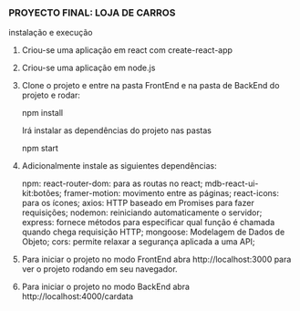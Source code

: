 ### PROYECTO FINAL: LOJA DE CARROS

instalação e execução

1. Criou-se uma aplicação em react com create-react-app

2. Criou-se uma aplicação em node.js

3. Clone o projeto e entre na pasta FrontEnd e na pasta de BackEnd do projeto e rodar:

      npm install

   Irá instalar as dependências do projeto nas pastas 

      npm start

4. Adicionalmente instale as siguientes dependências:

      npm:
      react-router-dom: para as routas no react;
      mdb-react-ui-kit:botões;
      framer-motion: movimento entre as páginas;
      react-icons: para os ícones;
      axios: HTTP baseado em Promises para fazer requisições;
      nodemon: reiniciando automaticamente o servidor;
      express: fornece métodos para especificar qual função é chamada quando chega requisição HTTP;
      mongoose:  Modelagem de Dados de Objeto;
      cors: permite relaxar a segurança aplicada a uma API;

5. Para iniciar o projeto no modo FrontEnd abra http://localhost:3000 para ver o projeto rodando em seu navegador.

6. Para iniciar o projeto no modo BackEnd abra http://localhost:4000/cardata
   


